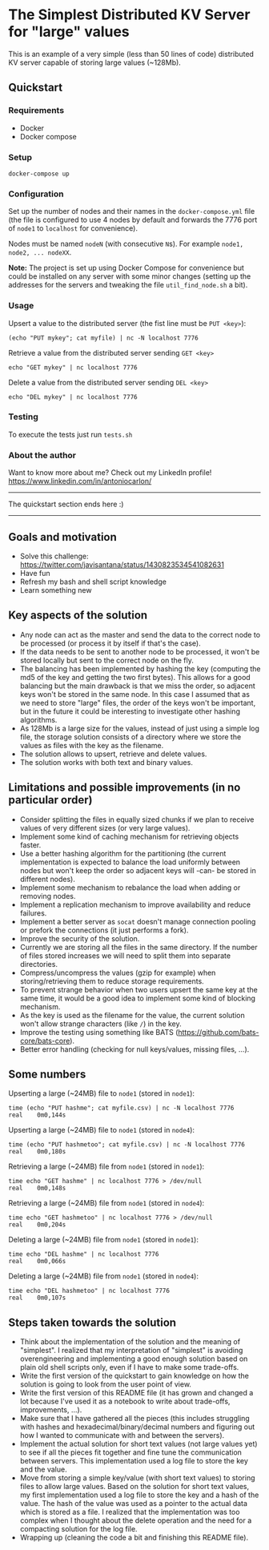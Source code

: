 # The Simplest Distributed KV Server for "large" values

This is an example of a very simple (less than 50 lines of code) distributed KV server capable of storing large values (~128Mb).

## Quickstart

### Requirements
 - Docker
 - Docker compose

### Setup
```
docker-compose up
```

### Configuration
Set up the number of nodes and their names in the `docker-compose.yml` file (the file is configured to use 4 nodes by default and forwards the 7776 port of `node1` to `localhost` for convenience).

Nodes must be named `nodeN` (with consecutive `N`s). For example `node1, node2, ... nodeXX`.

**Note:** The project is set up using Docker Compose for convenience but could be installed on any server with some minor changes (setting up the addresses for the servers and tweaking the file `util_find_node.sh` a bit).

### Usage
Upsert a value to the distributed server (the fist line must be `PUT <key>`):
```
(echo "PUT mykey"; cat myfile) | nc -N localhost 7776
```

Retrieve a value from the distributed server sending `GET <key>`
```
echo "GET mykey" | nc localhost 7776
```

Delete a value from the distributed server sending `DEL <key>`
```
echo "DEL mykey" | nc localhost 7776
```

### Testing
To execute the tests just run `tests.sh`

### About the author
Want to know more about me? Check out my LinkedIn profile! 
https://www.linkedin.com/in/antoniocarlon/

---
The quickstart section ends here :)

---

## Goals and motivation
 - Solve this challenge: https://twitter.com/javisantana/status/1430823534541082631
 - Have fun
 - Refresh my bash and shell script knowledge
 - Learn something new

## Key aspects of the solution
 - Any node can act as the master and send the data to the correct node to be processed (or process it by itself if that's the case).
 - If the data needs to be sent to another node to be processed, it won't be stored locally but sent to the correct node on the fly.
 - The balancing has been implemented by hashing the key (computing the md5 of the key and getting the two first bytes). This allows for a good balancing but the main drawback is that we miss the order, so adjacent keys won't be stored in the same node. In this case I assumed that as we need to store "large" files, the order of the keys won't be important, but in the future it could be interesting to investigate other hashing algorithms.
 - As 128Mb is a large size for the values, instead of just using a simple log file, the storage solution consists of a directory where we store the values as files with the key as the filename.
 - The solution allows to upsert, retrieve and delete values.
 - The solution works with both text and binary values.

## Limitations and possible improvements (in no particular order)
 - Consider splitting the files in equally sized chunks if we plan to receive values of very different sizes (or very large values).
 - Implement some kind of caching mechanism for retrieving objects faster.
 - Use a better hashing algorithm for the partitioning (the current implementation is expected to balance the load uniformly between nodes but won't keep the order so adjacent keys will -can- be stored in different nodes).
 - Implement some mechanism to rebalance the load when adding or removing nodes.
 - Implement a replication mechanism to improve availability and reduce failures.
 - Implement a better server as `socat` doesn't manage connection pooling or prefork the connections (it just performs a fork).
 - Improve the security of the solution.
 - Currently we are storing all the files in the same directory. If the number of files stored increases we will need to split them into separate directories.
 - Compress/uncompress the values (gzip for example) when storing/retrieving them to reduce storage requirements.
 - To prevent strange behavior when two users upsert the same key at the same time, it would be a good idea to implement some kind of blocking mechanism.
 - As the key is used as the filename for the value, the current solution won't allow strange characters (like `/`) in the key.
 - Improve the testing using something like BATS (https://github.com/bats-core/bats-core).
 - Better error handling (checking for null keys/values, missing files, ...).

## Some numbers
Upserting a large (~24MB) file to `node1` (stored in `node1`):
```
time (echo "PUT hashme"; cat myfile.csv) | nc -N localhost 7776
real    0m0,144s
```

Upserting a large (~24MB) file to `node1` (stored in `node4`):
```
time (echo "PUT hashmetoo"; cat myfile.csv) | nc -N localhost 7776
real    0m0,180s
```

Retrieving a large (~24MB) file from `node1` (stored in `node1`):
```
time echo "GET hashme" | nc localhost 7776 > /dev/null
real    0m0,148s
```

Retrieving a large (~24MB) file from `node1` (stored in `node4`):
```
time echo "GET hashmetoo" | nc localhost 7776 > /dev/null
real    0m0,204s
```

Deleting a large (~24MB) file from `node1` (stored in `node1`):
```
time echo "DEL hashme" | nc localhost 7776
real    0m0,066s
```

Deleting a large (~24MB) file from `node1` (stored in `node4`):
```
time echo "DEL hashmetoo" | nc localhost 7776
real    0m0,107s
```

## Steps taken towards the solution
 - Think about the implementation of the solution and the meaning of "simplest". I realized that my interpretation of "simplest" is avoiding overengineering and implementing a good enough solution based on plain old shell scripts only, even if I have to make some trade-offs.
 - Write the first version of the quickstart to gain knowledge on how the solution is going to look from the user point of view.
 - Write the first version of this README file (it has grown and changed a lot because I've used it as a notebook to write about trade-offs, improvements, ...).
 - Make sure that I have gathered all the pieces (this includes struggling with hashes and hexadecimal/binary/decimal numbers and figuring out how I wanted to communicate with and between the servers).
 - Implement the actual solution for short text values (not large values yet) to see if all the pieces fit together and fine tune the communication between servers. This implementation used a log file to store the key and the value.
 - Move from storing a simple key/value (with short text values) to storing files to allow large values. Based on the solution for short text values, my first implementation used a log file to store the key and a hash of the value. The hash of the value was used as a pointer to the actual data which is stored as a file. I realized that the implementation was too complex when I thought about the delete operation and the need for a compacting solution for the log file.
 - Wrapping up (cleaning the code a bit and finishing this README file).
